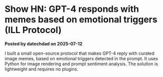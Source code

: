 # Show HN: GPT-4 responds with memes based on emotional triggers (ILL Protocol)

**Posted by datechdad on 2025-07-12**

I built a small open-source protocol that makes GPT-4 reply with curated image memes, based on emotional triggers detected in the prompt. It uses Python for image rendering and prompt sentiment analysis. The solution is lightweight and requires no plugins.